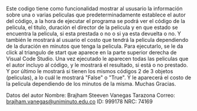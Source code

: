 Este codigo tiene como funcionalidad mostrar al ususario la información sobre una o varias peliculas
que predeterminadamente establece el autor del código, a la hora de ejecutar el programa se podrá ver
el código de la pelicula, el titulo, duración el director de la pelicula y en que estado se encuentra
la pelicula, si esta prestada o no o si ya esta devuelta o no. Y también le mostrará al usuario el
costo que tendrá la pelicula dependiendo de la duración en minutos que tenga la pelicula. Para ejecutarlo,
se le da click al triangulo de start que aparece en la parte superior derecha de Visual Code Studio. Una
vez ejecutado le aparecen todas las peliculas que el autor incluyo al código, y le mostrará el resultado,
si está o no prestado. Y por último le mostrará si tienen los mismos códigos 2 de 3 objetos (peliculas),
a lo cuál le mostrará "False" o "True". Y le aparecerá el costo de la pelicula dependiendo de los minutos
de la misma. Muchas Gracias.

Datos del autor
Nombre: Brajham Steeven Vanegas Tarazona
Correo: brajham.vanegas@uniminuto.edu.co
ID: 999178
NRC: 74169